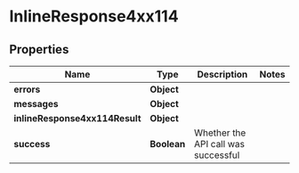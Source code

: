 # InlineResponse4xx114

## Properties
Name | Type | Description | Notes
------------ | ------------- | ------------- | -------------
**errors** | **Object** |  | 
**messages** | **Object** |  | 
**inlineResponse4xx114Result** | **Object** |  | 
**success** | **Boolean** | Whether the API call was successful | 
